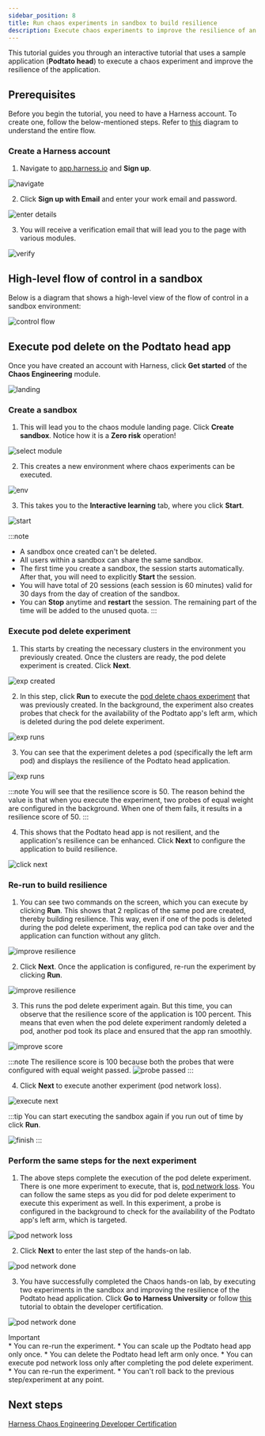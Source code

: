 ```yaml
---
sidebar_position: 8
title: Run chaos experiments in sandbox to build resilience 
description: Execute chaos experiments to improve the resilience of an app in a sandbox.
---
```


This tutorial guides you through an interactive tutorial that uses a sample application (**Podtato head**) to execute a chaos experiment and improve the resilience of the application.

## Prerequisites
Before you begin the tutorial, you need to have a Harness account. To create one, follow the below-mentioned steps. Refer to [this](developer-certification#steps-involved-in-obtaining-developer-certification) diagram to understand the entire flow.

### Create a Harness account

1. Navigate to [app.harness.io](https://app.harness.io/auth/#/signin) and **Sign up**.

![navigate](./static/sandbox/sign-up.png)

2. Click **Sign up with Email** and enter your work email and password.

![enter details](./static/sandbox/create-account.png)

3. You will receive a verification email that will lead you to the page with various modules.

![verify](./static/sandbox/verify-email.png)

## High-level flow of control in a sandbox

Below is a diagram that shows a high-level view of the flow of control in a sandbox environment:

![control flow](./static/sandbox/sandbox-flow-of-control.png)

## Execute pod delete on the Podtato head app

Once you have created an account with Harness, click **Get started** of the **Chaos Engineering** module.

![landing](./static/sandbox/landing-page.png)

### Create a sandbox

1. This will lead you to the chaos module landing page. Click **Create sandbox**. Notice how it is a **Zero risk** operation!

![select module](./static/sandbox/click-sandbox.png)

2. This creates a new environment where chaos experiments can be executed.

![env](./static/sandbox/create-env.png)

3. This takes you to the **Interactive learning** tab, where you click **Start**.

![start](./static/sandbox/pod-delete-start.png)

:::note
* A sandbox once created can't be deleted.
* All users within a sandbox can share the same sandbox.
* The first time you create a sandbox, the session starts automatically. After that, you will need to explicitly **Start** the session.
* You will have total of 20 sessions (each session is 60 minutes) valid for 30 days from the day of creation of the sandbox.
* You can **Stop** anytime and **restart** the session. The remaining part of the time will be added to the unused quota.
:::

### Execute pod delete experiment

1. This starts by creating the necessary clusters in the environment you previously created. Once the clusters are ready, the pod delete experiment is created. Click **Next**.

![exp created](./static/sandbox/exp-runs.png)

2. In this step, click **Run** to execute the [pod delete chaos experiment](/docs/chaos-engineering/technical-reference/chaos-faults/kubernetes/pod/pod-delete.md) that was previously created. In the background, the experiment also creates probes that check for the availability of the Podtato app's left arm, which is deleted during the pod delete experiment.

![exp runs](./static/sandbox/execute-exp.png)

3. You can see that the experiment deletes a pod (specifically the left arm pod) and displays the resilience of the Podtato head application.

![exp runs](./static/sandbox/exp-complete.png)

:::note
You will see that the resilience score is 50. The reason behind the value is that when you execute the experiment, two probes of equal weight are configured in the background. When one of them fails, it results in a resilience score of 50.
:::

4. This shows that the Podtato head app is not resilient, and the application's resilience can be enhanced. Click **Next** to configure the application to build resilience.

![click next](./static/sandbox/click-next.png)

### Re-run to build resilience

1. You can see two commands on the screen, which you can execute by clicking **Run**. This shows that 2 replicas of the same pod are created, thereby building resilience. This way, even if one of the pods is deleted during the pod delete experiment, the replica pod can take over and the application can function without any glitch.

![improve resilience](./static/sandbox/imp-resilience.png)

2. Click **Next**. Once the application is configured, re-run the experiment by clicking **Run**.

![improve resilience](./static/sandbox/re-run-exp.png)

3. This runs the pod delete experiment again. But this time, you can observe that the resilience score of the application is 100 percent. This means that even when the pod delete experiment randomly deleted a pod, another pod took its place and ensured that the app ran smoothly.

![improve score](./static/sandbox/high-score.png)

:::note
The resilience score is 100 because both the probes that were configured with equal weight passed.
![probe passed](./static/sandbox/probe-details.png)
:::

4. Click **Next** to execute another experiment (pod network loss).

![execute next](./static/sandbox/to-move.png)

:::tip
You can start executing the sandbox again if you run out of time by click **Run**.

![finish](./static/sandbox/start-again.png)
:::

### Perform the same steps for the next experiment

1. The above steps complete the execution of the pod delete experiment. There is one more experiment to execute, that is, [pod network loss](/docs/chaos-engineering/technical-reference/chaos-faults/kubernetes/pod/pod-network-loss.md). You can follow the same steps as you did for pod delete experiment to execute this experiment as well. In this experiment, a probe is configured in the background to check for the availability of the Podtato app's left arm, which is targeted.

![pod network loss](./static/sandbox/pod-nw-loss.png)

2. Click **Next** to enter the last step of the hands-on lab.

![pod network done](./static/sandbox/pod-nw-done.png)

3. You have successfully completed the Chaos hands-on lab, by executing two experiments in the sandbox and improving the resilience of the Podtato head application. Click **Go to Harness University** or follow [this](developer-certification) tutorial to obtain the developer certification.

![pod network done](./static/sandbox/go-to-cert.png)

<Accordion color="green">
<summary> Important </summary>
* You can re-run the experiment.
* You can scale up the Podtato head app only once.
* You can delete the Podtato head left arm only once.
* You can execute pod network loss only after completing the pod delete experiment.
* You can re-run the experiment.
* You can't roll back to the previous step/experiment at any point.
</Accordion>

## Next steps
[Harness Chaos Engineering Developer Certification](/docs/chaos-engineering/ce-onboarding-guide/developer-certification.md) 
